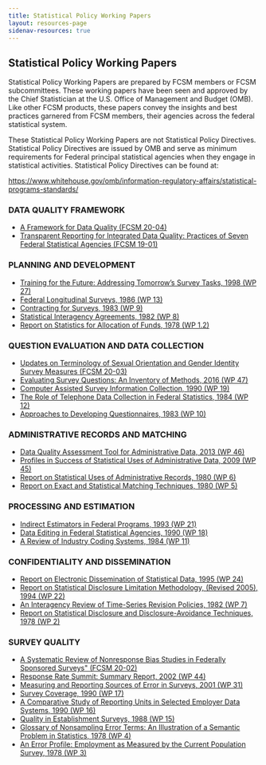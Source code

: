 ```yaml
---
title: Statistical Policy Working Papers
layout: resources-page
sidenav-resources: true
---
```


<h2 class="page-sub-title">Statistical Policy Working Papers</h2>

<p>Statistical Policy Working Papers are prepared by FCSM members or FCSM subcommittees. These working papers have been seen and approved by the Chief Statistician at the U.S. Office of Management and Budget (OMB). Like other FCSM products, these papers convey the insights and best practices garnered from FCSM members, their agencies across the federal statistical system.</p>

<p>These Statistical Policy Working Papers are not Statistical Policy Directives. Statistical Policy Directives are issued by OMB and serve as minimum requirements for Federal principal statistical agencies when they engage in statistical activities. Statistical Policy Directives can be found at:</p>

<a href="https://www.whitehouse.gov/omb/information-regulatory-affairs/statistical-programs-standards/" target="_blank">https://www.whitehouse.gov/omb/information-regulatory-affairs/statistical-programs-standards/</a>

<h3 class="page-sub-heading">DATA QUALITY FRAMEWORK</h3>
<ul>
<li><a href="https://apps.bea.gov/icsp/fcsm/assets/docs/FCSM.20.04_A_Framework_for_Data_Quality.pdf" target="_blank">A Framework for Data Quality (FCSM 20-04)</a></li>
<li><a href="https://apps.bea.gov/icsp/fcsm/assets/docs/Transparent_Reporting_FCSM_19_01_092719.pdf" target="_blank">Transparent Reporting for Integrated Data Quality: Practices of Seven Federal Statistical Agencies (FCSM 19-01)</a></li>
</ul>

<h3 class="page-sub-heading">PLANNING AND DEVELOPMENT</h3>
<ul>
<li><a href="https://apps.bea.gov/icsp/fcsm/assets/docs/spwp27.pdf" target="_blank">Training for the Future: Addressing Tomorrow’s Survey Tasks, 1998 (WP 27)</a></li>
<li><a href="https://apps.bea.gov/icsp/fcsm/assets/docs/spwp13.pdf" target="_blank">Federal Longitudinal Surveys, 1986 (WP 13)</a></li>
<li><a href="https://apps.bea.gov/icsp/fcsm/assets/docs/spwp9.pdf" target="_blank">Contracting for Surveys, 1983 (WP 9)</a></li>
<li><a href="https://apps.bea.gov/icsp/fcsm/assets/docs/spwp8.pdf" target="_blank">Statistical Interagency Agreements, 1982 (WP 8)</a></li>
<li><a href="https://apps.bea.gov/icsp/fcsm/assets/docs/spwp1.pdf" target="_blank">Report on Statistics for Allocation of Funds, 1978 (WP 1.2)</a></li>
</ul>

<h3 class="page-sub-heading">QUESTION EVALUATION AND DATA COLLECTION</h3>
<ul>
<li><a href="https://apps.bea.gov/icsp/fcsm/assets/docs/FCSM_SOGI_Terminology_FY20_Report_FINAL.pdf" target="_blank">Updates on Terminology of Sexual Orientation and Gender Identity Survey Measures (FCSM 20-03)</a></li>
<li><a href="https://apps.bea.gov/icsp/fcsm/assets/docs/spwp47.pdf" target="_blank">Evaluating Survey Questions: An Inventory of Methods, 2016 (WP 47)</a></li>
<li><a href="https://apps.bea.gov/icsp/fcsm/assets/docs/spwp19.pdf" target="_blank">Computer Assisted Survey Information Collection, 1990 (WP 19)</a></li>
<li><a href="https://apps.bea.gov/icsp/fcsm/assets/docs/spwp12.pdf" target="_blank">The Role of Telephone Data Collection in Federal Statistics, 1984 (WP 12)</a></li>
<li><a href="https://apps.bea.gov/icsp/fcsm/assets/docs/spwp10.pdf" target="_blank">Approaches to Developing Questionnaires, 1983 (WP 10)</a></li>
</ul>

<h3 class="page-sub-heading">ADMINISTRATIVE RECORDS AND MATCHING</h3>
<ul>
<li><a href="https://apps.bea.gov/icsp/fcsm/assets/docs/DataQualityAssessmentTool.pdf" target="_blank">Data Quality Assessment Tool for Administrative Data, 2013 (WP 46)</a></li>
<li><a href="https://apps.bea.gov/icsp/fcsm/assets/docs/StatisticalUsesofARData.pdf" target="_blank">Profiles in Success of Statistical Uses of Administrative Data, 2009 (WP 45)</a></li>
<li><a href="https://apps.bea.gov/icsp/fcsm/assets/docs/spwp6.pdf" target="_blank">Report on Statistical Uses of Administrative Records, 1980 (WP 6)</a></li>
<li><a href="https://apps.bea.gov/icsp/fcsm/assets/docs/spwp5.pdf" target="_blank">Report on Exact and Statistical Matching Techniques, 1980 (WP 5)</a></li>
</ul>

<h3 class="page-sub-heading">PROCESSING AND ESTIMATION</h3>
<ul>
<li><a href="https://apps.bea.gov/icsp/fcsm/assets/docs/spwp21.pdf" target="_blank">Indirect Estimators in Federal Programs, 1993 (WP 21)</a></li>
<li><a href="https://apps.bea.gov/icsp/fcsm/assets/docs/spwp18.pdf" target="_blank">Data Editing in Federal Statistical Agencies, 1990 (WP 18)</a></li>
<li><a href="https://apps.bea.gov/icsp/fcsm/assets/docs/spwp11.pdf" target="_blank">A Review of Industry Coding Systems, 1984 (WP 11)</a></li>
</ul>

<h3 class="page-sub-heading">CONFIDENTIALITY AND DISSEMINATION</h3>
<ul>
<li><a href="https://apps.bea.gov/icsp/fcsm/assets/docs/spwp24.pdf" target="_blank">Report on Electronic Dissemination of Statistical Data, 1995 (WP 24)</a></li>
<li><a href="https://apps.bea.gov/icsp/fcsm/assets/docs/spwp22.pdf" target="_blank">Report on Statistical Disclosure Limitation Methodology, (Revised 2005), 1994 (WP 22)</a></li>
<li><a href="https://apps.bea.gov/icsp/fcsm/assets/docs/spwp7.pdf" target="_blank">An Interagency Review of Time-Series Revision Policies, 1982 (WP 7)</a></li>
<li><a href="https://apps.bea.gov/icsp/fcsm/assets/docs/spwp2.pdf" target="_blank">Report on Statistical Disclosure and Disclosure-Avoidance Techniques, 1978 (WP 2)</a></li>
</ul>

<h3 class="page-sub-heading">SURVEY QUALITY</h3>
<ul>
<li><a href="https://apps.bea.gov/icsp/fcsm/assets/docs/A_Systematic_Review_of_Nonresponse_Bias_Studies_Federally_Sponsored_SurveysFCSM_20_02_032920.pdf" target="_blank">A Systematic Review of Nonresponse Bias Studies in Federally Sponsored Surveys" (FCSM 20-02)</a></li>
<li><a href="https://apps.bea.gov/icsp/fcsm/assets/docs/summitreportfinal.pdf" target="_blank">Response Rate Summit: Summary Report, 2002 (WP 44)</a></li>
<li><a href="https://apps.bea.gov/icsp/fcsm/assets/docs/spwp31.pdf" target="_blank">Measuring and Reporting Sources of Error in Surveys, 2001 (WP 31)</a></li>
<li><a href="https://apps.bea.gov/icsp/fcsm/assets/docs/spwp17.pdf" target="_blank">Survey Coverage, 1990 (WP 17)</a></li>
<li><a href="https://apps.bea.gov/icsp/fcsm/assets/docs/spwp16.pdf" target="_blank">A Comparative Study of Reporting Units in Selected Employer Data Systems, 1990 (WP 16)</a></li>
<li><a href="https://apps.bea.gov/icsp/fcsm/assets/docs/spwp15.pdf" target="_blank">Quality in Establishment Surveys, 1988 (WP 15)</a></li>
<li><a href="https://apps.bea.gov/icsp/fcsm/assets/docs/spwp4.pdf" target="_blank">Glossary of Nonsampling Error Terms: An Illustration of a Semantic Problem in Statistics, 1978 (WP 4)</a></li>
<li><a href="https://apps.bea.gov/icsp/fcsm/assets/docs/spwp3.pdf" target="_blank">An Error Profile: Employment as Measured by the Current Population Survey, 1978 (WP 3)</a></li>
</ul>
